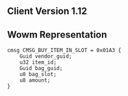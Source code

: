 ## Client Version 1.12

## Wowm Representation
```rust,ignore
cmsg CMSG_BUY_ITEM_IN_SLOT = 0x01A3 {
    Guid vendor_guid;    
    u32 item_id;    
    Guid bag_guid;    
    u8 bag_slot;    
    u8 amount;    
}

```
